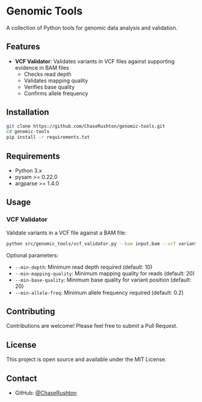 # Genomic Tools

A collection of Python tools for genomic data analysis and validation.

## Features

- **VCF Validator**: Validates variants in VCF files against supporting evidence in BAM files
  - Checks read depth
  - Validates mapping quality
  - Verifies base quality
  - Confirms allele frequency

## Installation

```bash
git clone https://github.com/ChaseRushton/genomic-tools.git
cd genomic-tools
pip install -r requirements.txt
```

## Requirements

- Python 3.x
- pysam >= 0.22.0
- argparse >= 1.4.0

## Usage

### VCF Validator

Validate variants in a VCF file against a BAM file:

```bash
python src/genomic_tools/vcf_validator.py --bam input.bam --vcf variants.vcf
```

Optional parameters:
- `--min-depth`: Minimum read depth required (default: 10)
- `--min-mapping-quality`: Minimum mapping quality for reads (default: 20)
- `--min-base-quality`: Minimum base quality for variant position (default: 20)
- `--min-allele-freq`: Minimum allele frequency required (default: 0.2)

## Contributing

Contributions are welcome! Please feel free to submit a Pull Request.

## License

This project is open source and available under the MIT License.

## Contact

- GitHub: [@ChaseRushton](https://github.com/ChaseRushton)
